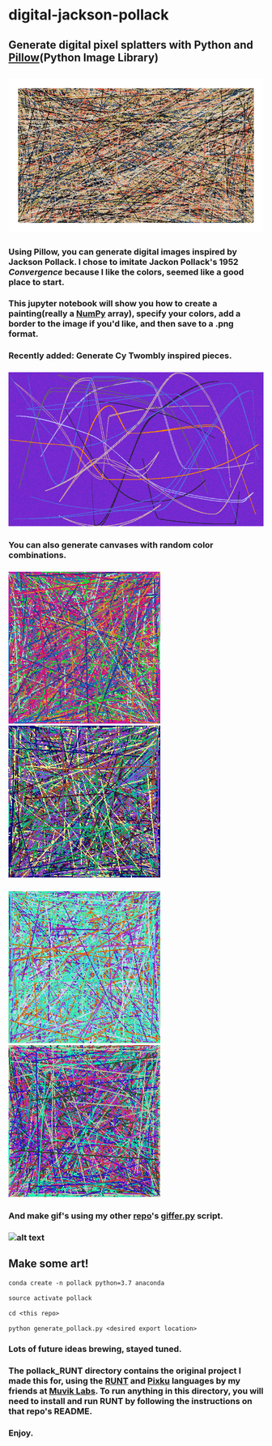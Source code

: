 # digital-jackson-pollack
## Generate digital pixel splatters with Python and [Pillow](https://github.com/python-pillow/Pillow)(Python Image Library)

## ![alt text](/masterpieces/convergence.png)

### Using Pillow, you can generate digital images inspired by Jackson Pollack.  I chose to imitate Jackon Pollack's 1952 *Convergence* because I like the colors, seemed like a good place to start.  

### This jupyter notebook will show you how to create a painting(really a [NumPy](http://www.numpy.org) array), specify your colors, add a border to the image if you'd like, and then save to a .png format.

### Recently added: Generate Cy Twombly inspired pieces.
### ![alt text](/masterpieces/TWOMBLY_6_27_23_6_25_149273_.png) 

### You can also generate canvases with random color combinations.

### ![alt text](/masterpieces/random_colors_0.png)      ![alt text](/masterpieces/random_colors_2.png)
### ![alt text](/masterpieces/random_colors_4.png)      ![alt text](/masterpieces/random_colors_5.png)

### And make gif's using my other [repo](https://github.com/walkerdavis/producerpy)'s [giffer.py](https://github.com/walkerdavis/producerpy/blob/master/giffer.py) script.

### ![alt text](/masterpieces/POLLACK_gif.gif)

## Make some art!
```
conda create -n pollack python=3.7 anaconda
```
```
source activate pollack
```
```
cd <this repo>
```
```
python generate_pollack.py <desired export location>
```

### Lots of future ideas brewing, stayed tuned.


### The pollack_RUNT directory contains the original project I made this for, using the [RUNT](https://github.com/MuvikLabs/runt) and [Pixku](https://github.com/MuvikLabs/Pixku) languages by my friends at [Muvik Labs](https://muviklabs.github.io).  To run anything in this directory, you will need to install and run RUNT by following the instructions on that repo's README.

### Enjoy.
